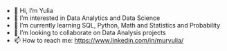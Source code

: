 - 👋 Hi, I’m Yulia
- 👀 I’m interested in Data Analytics and Data Science
- 🌱 I’m currently learning SQL, Python, Math and Statistics and Probability
- 💞️ I’m looking to collaborate on Data Analysis projects
- 📫 How to reach me: https://www.linkedin.com/in/muryulia/

<!---
muryulia/muryulia is a ✨ special ✨ repository because its `README.md` (this file) appears on your GitHub profile.
You can click the Preview link to take a look at your changes.
--->
